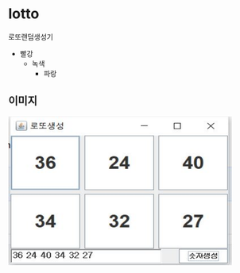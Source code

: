 # lotto
로또랜덤생성기

* 빨강
  * 녹색
    * 파랑
  
 
## 이미지

<img src="https://github.com/kairos6/lotto/blob/main/screen.JPG" width="450px" height="300px" title="px(픽셀) 크기 설정" alt="lottto"></img><br/>

